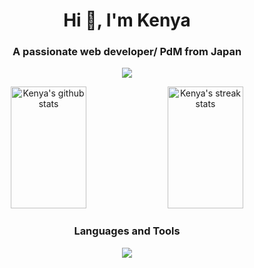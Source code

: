 <h1 align="center">Hi 👋, I'm Kenya</h1>
<h3 align="center">A passionate web developer/ PdM from Japan</h3>

<p align="center">
  <img src="https://github-profile-summary-cards.vercel.app/api/cards/profile-details?username=kenya6565&theme=gruvbox" />
</p>

<div align="center">
  <img width="49%" height="195px" src="https://github-readme-stats.vercel.app/api?username=kenya6565&show_icons=true&count_private=true&hide_border=true&title_color=F7931E&icon_color=F7931E&text_color=c9d1d9&bg_color=0d1117" alt="Kenya's github stats" /> 
  <img width="49%" height="195px" src="https://github-readme-streak-stats.herokuapp.com/?user=kenya6565&theme=black-ice&hide_border=true&stroke=0000&background=0d1117&ring=F7931E&fire=F7931E&currStreakLabel=F7931E" alt="Kenya's streak stats" />
</div>

<h3 align="center">Languages and Tools</h3>

<p align="center">
  <img src="https://skillicons.dev/icons?i=linux,vim,js,html,css,bootstrap,react,ts,nextjs,php,laravel,ruby,rails,python,go,docker,terraform,graphql,postman,mysql,postgresql,aws,gcp,firebase,git,github,githubactions,vercel,figma,vscode,idea" />
</p>
